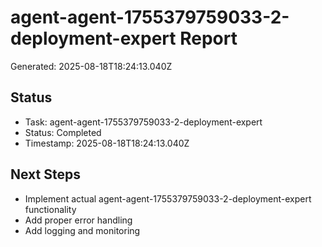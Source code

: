 # agent-agent-1755379759033-2-deployment-expert Report

Generated: 2025-08-18T18:24:13.040Z

## Status
- Task: agent-agent-1755379759033-2-deployment-expert
- Status: Completed
- Timestamp: 2025-08-18T18:24:13.040Z

## Next Steps
- Implement actual agent-agent-1755379759033-2-deployment-expert functionality
- Add proper error handling
- Add logging and monitoring
